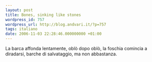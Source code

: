 ```yaml
---
layout: post
title: Bones, sinking like stones
wordpress_id: 757
wordpress_url: http://blog.andvari.it/?p=757
tags: italiano
date: 2006-11-03 22:28:46.000000000 +01:00
---
```

La barca affonda lentamente, oblò dopo oblò,
la foschia comincia a diradarsi,
barche di salvataggio, ma non abbastanza.
